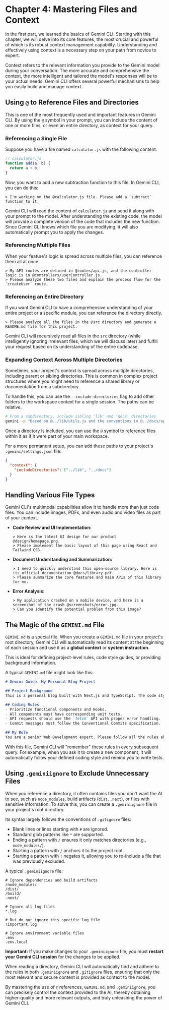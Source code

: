# Chapter 4: Mastering Files and Context

In the first part, we learned the basics of Gemini CLI. Starting with this chapter, we will delve into its core features, the most crucial and powerful of which is its robust context management capability. Understanding and effectively using context is a necessary step on your path from novice to expert.

Context refers to the relevant information you provide to the Gemini model during your conversation. The more accurate and comprehensive the context, the more intelligent and tailored the model's responses will be to your actual needs. Gemini CLI offers several powerful mechanisms to help you easily build and manage context.

## Using `@` to Reference Files and Directories

This is one of the most frequently used and important features in Gemini CLI. By using the `@` symbol in your prompt, you can include the content of one or more files, or even an entire directory, as context for your query.

### Referencing a Single File

Suppose you have a file named `calculator.js` with the following content:
```javascript
// calculator.js
function add(a, b) {
  return a + b;
}
```
Now, you want to add a new subtraction function to this file. In Gemini CLI, you can do this:

```
> I'm working on the @calculator.js file. Please add a `subtract` function to it.
```

Gemini CLI will read the content of `calculator.js` and send it along with your prompt to the model. After understanding the existing code, the model will provide a complete version of the code that includes the new function. Since Gemini CLI knows which file you are modifying, it will also automatically prompt you to apply the changes.

### Referencing Multiple Files

When your feature's logic is spread across multiple files, you can reference them all at once.

```
> My API routes are defined in @routes/api.js, and the controller logic is in @controllers/userController.js.
> Please analyze these two files and explain the process flow for the `createUser` route.
```

### Referencing an Entire Directory

If you want Gemini CLI to have a comprehensive understanding of your entire project or a specific module, you can reference the directory directly.

```
> Please analyze all the files in the @src directory and generate a README.md file for this project.
```

Gemini CLI will recursively read all files in the `src` directory (while intelligently ignoring irrelevant files, which we will discuss later) and fulfill your request based on its understanding of the entire codebase.

### Expanding Context Across Multiple Directories
Sometimes, your project's context is spread across multiple directories, including parent or sibling directories. This is common in complex project structures where you might need to reference a shared library or documentation from a subdirectory.

To handle this, you can use the `--include-directories` flag to add other folders to the workspace context for a single session. The paths can be relative.

```bash
# From a subdirectory, include sibling 'lib' and 'docs' directories
gemini -p "Based on @../lib/utils.js and the conventions in @../docs/api.md, create a new function." --include-directories ../lib,../docs
```

Once a directory is included, you can use the `@` symbol to reference files within it as if it were part of your main workspace.

For a more permanent setup, you can add these paths to your project's `.gemini/settings.json` file:
```json
{
  "context": {
    "includeDirectories": ["../lib", "../docs"]
  }
}
```

## Handling Various File Types

Gemini CLI's multimodal capabilities allow it to handle more than just code files. You can include images, PDFs, and even audio and video files as part of your context.

*   **Code Review and UI Implementation:**
    ```
    > Here is the latest UI design for our product @design/homepage.png.
    > Please implement the basic layout of this page using React and Tailwind CSS.
    ```
*   **Document Understanding and Summarization:**
    ```
    > I need to quickly understand this open-source library. Here is its official documentation @docs/library.pdf.
    > Please summarize the core features and main APIs of this library for me.
    ```
*   **Error Analysis:**
    ```
    > My application crashed on a mobile device, and here is a screenshot of the crash @screenshots/error.jpg.
    > Can you identify the potential problem from this image?
    ```

## The Magic of the `GEMINI.md` File

`GEMINI.md` is a special file. When you create a `GEMINI.md` file in your project's root directory, Gemini CLI will automatically read its content at the beginning of each session and use it as a **global context** or **system instruction**.

This is ideal for defining project-level rules, code style guides, or providing background information.

A typical `GEMINI.md` file might look like this:

```markdown
# Gemini Guide: My Personal Blog Project

## Project Background
This is a personal blog built with Next.js and TypeScript. The code style follows the Airbnb JavaScript Style Guide.

## Coding Rules
- Prioritize functional components and Hooks.
- All components must have corresponding unit tests.
- API requests should use the `fetch` API with proper error handling.
- Commit messages must follow the Conventional Commits specification.

## My Role
You are a senior Web Development expert. Please follow all the rules above in your responses and provide suggestions in a professional and constructive tone.
```

With this file, Gemini CLI will "remember" these rules in every subsequent query. For example, when you ask it to create a new component, it will automatically follow your defined coding style and remind you to write tests.

## Using `.geminiignore` to Exclude Unnecessary Files

When you reference a directory, it often contains files you don't want the AI to see, such as `node_modules`, build artifacts (`dist`, `.next`), or files with sensitive information. To solve this, you can create a `.geminiignore` file in your project's root directory.

Its syntax largely follows the conventions of `.gitignore` files:
- Blank lines or lines starting with `#` are ignored.
- Standard glob patterns like `*` are supported.
- Ending a pattern with `/` ensures it only matches directories (e.g., `node_modules/`).
- Starting a pattern with `/` anchors it to the project root.
- Starting a pattern with `!` negates it, allowing you to re-include a file that was previously excluded.

A typical `.geminiignore` file:
```
# Ignore dependencies and build artifacts
/node_modules/
/dist/
/build/
.next/

# Ignore all log files
*.log

# But do not ignore this specific log file
!important.log

# Ignore environment variable files
.env
.env.local
```

**Important:** If you make changes to your `.geminiignore` file, you must **restart your Gemini CLI session** for the changes to be applied.

When reading a directory, Gemini CLI will automatically find and adhere to the rules in both `.geminiignore` and `.gitignore` files, ensuring that only the most relevant and secure content is provided as context to the model.

By mastering the use of `@` references, `GEMINI.md`, and `.geminiignore`, you can precisely control the context provided to the AI, thereby obtaining higher-quality and more relevant outputs, and truly unleashing the power of Gemini CLI.
